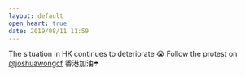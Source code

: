 ```yaml
---
layout: default
open_heart: true
date: 2019/08/11 11:59
---
```


The situation in HK continues to deteriorate 😭 Follow the protest on [@joshuawongcf](https://mobile.twitter.com/joshuawongcf) 香港加油☂️

